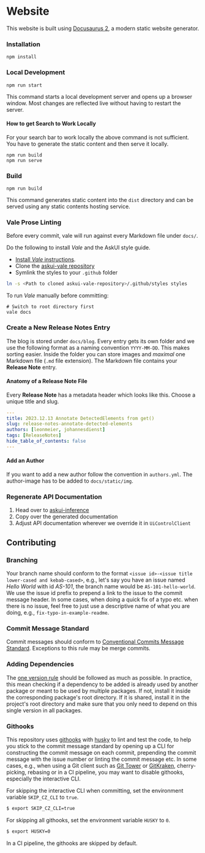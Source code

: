 # Website

This website is built using [Docusaurus 2](https://docusaurus.io/), a modern static website generator.

### Installation

```shell
npm install
```

### Local Development

```shell
npm run start
```

This command starts a local development server and opens up a browser window. Most changes are reflected live without having to restart the server.

#### How to get Search to Work Locally

For your search bar to work locally the above command is not sufficient.
You have to generate the static content and then serve it locally.

```shell
npm run build
npm run serve
```

### Build

```shell
npm run build
```

This command generates static content into the `dist` directory and can be served using any static contents hosting service.

### Vale Prose Linting

Before every commit, vale will run against every Markdown file under `docs/`.

Do the following to install _Vale_ and the AskUI style guide.

* [Install _Vale_ instructions](https://vale.sh/docs/vale-cli/installation/).
* Clone the [askui-vale repository](https://github.com/askui/askui-vale)
* Symlink the styles to your `.github` folder

```bash
ln -s <Path to cloned askui-vale-repository>/.github/styles styles  
```

To run _Vale_ manually before committing:

```shell
# Switch to root directory first
vale docs
```

### Create a New Release Notes Entry

The blog is stored under `docs/blog`. Every entry gets its own folder and we use the following format as a naming convention `YYYY-MM-DD`. This makes sorting easier. Inside the folder you can store images and _maximal_ one Markdown file (`.md` file extension). The Markdown file contains your **Release Note** entry.

#### Anatomy of a Release Note File

Every **Release Note** has a metadata header which looks like this.
Choose a unique title and slug.

```yaml
---
title: 2023.12.13 Annotate DetectedElements from get()
slug: release-notes-annotate-detected-elements
authors: [leonmeier, johannesdienst]
tags: [ReleaseNotes]
hide_table_of_contents: false
---
```

#### Add an Author

If you want to add a new author follow the convention in `authors.yml`. The author-image has to be added to `docs/static/img`.

### Regenerate API Documentation

1. Head over to [askui-inference](https://github.com/askui/askui-inference#generate-fluent-api-and-documentation)
2. Copy over the generated documentation
3. Adjust API documentation wherever we override it in `UiControlClient`

## Contributing

### Branching

Your branch name should conform to the format `<issue id>-<issue title lower-cased and kebab-cased>`, e.g., let's say you have an issue named *Hello World* with id *AS-101*, the branch name would be `AS-101-hello-world`. We use the issue id prefix to prepend a link to the issue to the commit message header. In some cases, when doing a quick fix of a typo etc. when there is no issue, feel free to just use a descriptive name of what you are doing, e.g., `fix-typo-in-example-readme`.

### Commit Message Standard

Commit messages should conform to [Conventional Commits Message Standard](https://www.conventionalcommits.org/en/v1.0.0/). Exceptions to this rule may be merge commits.

### Adding Dependencies

The [one version rule](https://opensource.google/documentation/reference/thirdparty/oneversion#:~:text=There%20may%20only%20be%20one,several%20reasons%20for%20this%20restriction.) should be followed as much as possible. In practice, this mean checking if a dependency to be added is already used by another package or meant to be used by multiple packages. If not, install it inside the corresponding package's root directory. If it is shared, install it in the project's root directory and make sure that you only need to depend on this single version in all packages. 

### Githooks

This repository uses [githooks](https://git-scm.com/docs/githooks) with [husky](https://github.com/typicode/husky) to lint and test the code, to help you stick to the commit message standard by opening up a CLI for constructing the commit message on each commit, prepending the commit message with the issue number or linting the commit message etc. In some cases, e.g., when using a Git client such as [Git Tower](https://www.git-tower.com/) or [GitKraken](https://www.gitkraken.com/), cherry-picking, rebasing or in a CI pipeline, you may want to disable githooks, especially the interactive CLI.

For skipping the interactive CLI when committing, set the environment variable `SKIP_CZ_CLI` to `true`.
```sh
$ export SKIP_CZ_CLI=true
```

For skipping all githooks, set the environment variable `HUSKY` to `0`.
```sh
$ export HUSKY=0
```

In a CI pipeline, the githooks are skipped by default.
